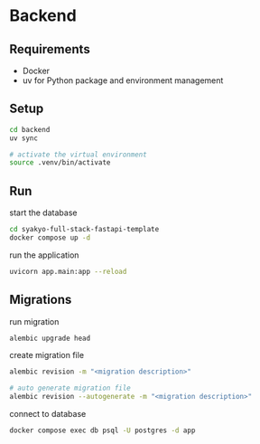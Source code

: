 # Backend

## Requirements

- Docker
- uv for Python package and environment management

## Setup

```sh
cd backend
uv sync

# activate the virtual environment
source .venv/bin/activate
```

## Run

start the database

```sh
cd syakyo-full-stack-fastapi-template
docker compose up -d
```

run the application

```sh
uvicorn app.main:app --reload
```

## Migrations

run migration

```sh
alembic upgrade head
```

create migration file

```sh
alembic revision -m "<migration description>"

# auto generate migration file
alembic revision --autogenerate -m "<migration description>"
```

connect to database

```sh
docker compose exec db psql -U postgres -d app
```
